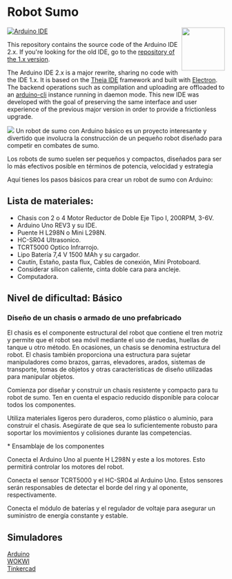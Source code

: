 # Robot Sumo
<img src="https://content.arduino.cc/website/Arduino_logo_teal.svg" height="100" align="right" />

[![Arduino IDE](https://github.com/arduino/arduino-ide/workflows/Arduino%20IDE/badge.svg)](https://github.com/arduino/arduino-ide/actions?query=workflow%3A%22Arduino+IDE%22)

This repository contains the source code of the Arduino IDE 2.x. If you're looking for the old IDE, go to the [repository of the 1.x version](https://github.com/arduino/Arduino).

The Arduino IDE 2.x is a major rewrite, sharing no code with the IDE 1.x. It is based on the [Theia IDE](https://theia-ide.org/) framework and built with [Electron](https://www.electronjs.org/). The backend operations such as compilation and uploading are offloaded to an [arduino-cli](https://github.com/arduino/arduino-cli) instance running in daemon mode. This new IDE was developed with the goal of preserving the same interface and user experience of the previous major version in order to provide a frictionless upgrade.

![](static/screenshot.png)
Un robot de sumo con Arduino básico es un proyecto interesante y divertido que involucra la construcción de un pequeño robot diseñado para competir en combates de sumo.

Los robots de sumo suelen ser pequeños y compactos, diseñados para ser lo más efectivos posible en términos de potencia, velocidad y estrategia

Aquí tienes los pasos básicos para crear un robot de sumo con Arduino:

## Lista de materiales:
<ul>
  <li>Chasis con 2 o 4 Motor Reductor de Doble Eje Tipo I, 200RPM, 3-6V.</li>
  <li>Arduino Uno REV3 y su IDE.</li>
  <li>Puente H L298N o Mini L298N.</li>
  <li>HC-SR04 Ultrasonico.</li>
  <li>TCRT5000 Optico Infrarrojo.</li>
  <li>Lipo Batería 7,4 V 1500 MAh y su cargador.</li>
  <li>Cautín, Estaño, pasta flux, Cables de conexión, Mini Protoboard.</li>
  <li>Considerar silicon caliente, cinta doble cara para ancleje. </li>
  <li>Computadora. </li>
</ul>

## Nivel de dificultad: Básico
<h3>Diseño de un chasis o armado de uno prefabricado </h3>
<p>El chasis es el componente estructural del robot que contiene el tren motriz y permite que el robot sea móvil mediante el uso de ruedas, huellas de tanque u otro método. En ocasiones, un chasis se denomina estructura del robot. El chasis también proporciona una estructura para sujetar manipuladores como brazos, garras, elevadores, arados, sistemas de transporte, tomas de objetos y otras características de diseño utilizadas para manipular objetos. </p>
<p> Comienza por diseñar y construir un chasis resistente y compacto para tu robot de sumo. Ten en cuenta el espacio reducido disponible para colocar todos los componentes.</p>
<p>Utiliza materiales ligeros pero duraderos, como plástico o aluminio, para construir el chasis. Asegúrate de que sea lo suficientemente robusto para soportar los movimientos y colisiones durante las competencias.</p></div>

<div>
* Ensamblaje de los componentes
<p>Conecta el Arduino Uno al puente H L298N y este a los motores. Esto permitirá controlar los motores del robot.</p>

<p>Conecta el sensor TCRT5000 y el HC-SR04 al Arduino Uno. Estos sensores serán responsables de detectar el borde del ring y al oponente, respectivamente.</p>

<p>Conecta el módulo de baterías y el regulador de voltaje para asegurar un suministro de energía constante y estable.</p>
</div>
<h2> Simuladores </h2>
<A HREF="https://wokwi.com/">Arduino </A> <br>
<A HREF="https://wokwi.com/">WOKWI</A> <br>
<A HREF="https://www.tinkercad.com/">Tinkercad</A> 
